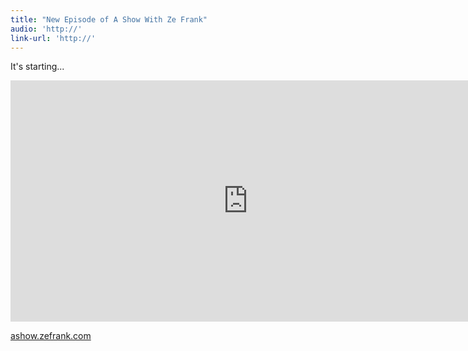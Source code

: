 ```yaml
---
title: "New Episode of A Show With Ze Frank"
audio: 'http://'
link-url: 'http://'
---
```

<p>It's starting...</p>
<p><iframe width="759" height="386" src="http://www.youtube.com/embed/RYlCVwxoL_g" frameborder="0" allowfullscreen></iframe></p>
<p><a href="http://ashow.zefrank.com">ashow.zefrank.com</a></p>
